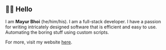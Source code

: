 ## 👋🏼 Hello

I am **Mayur Bhoi** (he/him/his). I am a full-stack developer. I have a passion for writing intricately designed software that is efficient and easy to use. Automating the boring stuff using custom scripts.

For more, visit my website [here](https://mayurbhoi.com).

